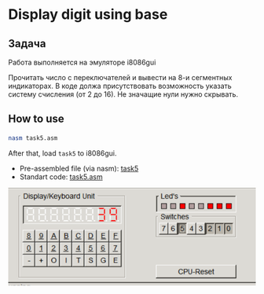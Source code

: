 # Display digit using base

## Задача

Работа выполняется на эмуляторе i8086gui

Прочитать число с переключателей и вывести на 8-и сегментных индикаторах. В коде должа присутствовать возможность указать систему счисления (от 2 до 16). Не значащие нули нужно скрывать.

## How to use

```bash
nasm task5.asm
```

After that, load `task5` to i8086gui.

* Pre-assembled file (via nasm): [task5](task5)
* Standart code: [task5.asm](task5.asm)

![Screenshot](screenshot.png)